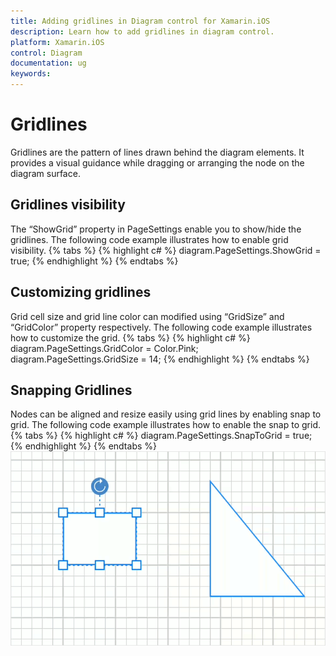 ```yaml
---
title: Adding gridlines in Diagram control for Xamarin.iOS
description: Learn how to add gridlines in diagram control.
platform: Xamarin.iOS
control: Diagram
documentation: ug
keywords: 
---
```

# Gridlines
Gridlines are the pattern of lines drawn behind the diagram elements. It provides a visual guidance while dragging or arranging the node on the diagram surface.

## Gridlines visibility
The “ShowGrid” property in PageSettings enable you to show/hide the gridlines. The following code example illustrates how to enable grid visibility.
{% tabs %}
{% highlight c# %}
diagram.PageSettings.ShowGrid = true;
{% endhighlight %}
{% endtabs %}

## Customizing gridlines
Grid cell size and grid line color can modified using “GridSize” and “GridColor” property respectively. The following code example illustrates how to customize the grid.
{% tabs %}
{% highlight c# %}
diagram.PageSettings.GridColor = Color.Pink;
diagram.PageSettings.GridSize = 14;
{% endhighlight %}
{% endtabs %}

## Snapping Gridlines
Nodes can be aligned and resize easily using grid lines by enabling snap to grid. The following code example illustrates how to enable the snap to grid.
{% tabs %}
{% highlight c# %}
diagram.PageSettings.SnapToGrid = true;
{% endhighlight %}
{% endtabs %}
![](Gridlines_images/Gridlines.gif)

